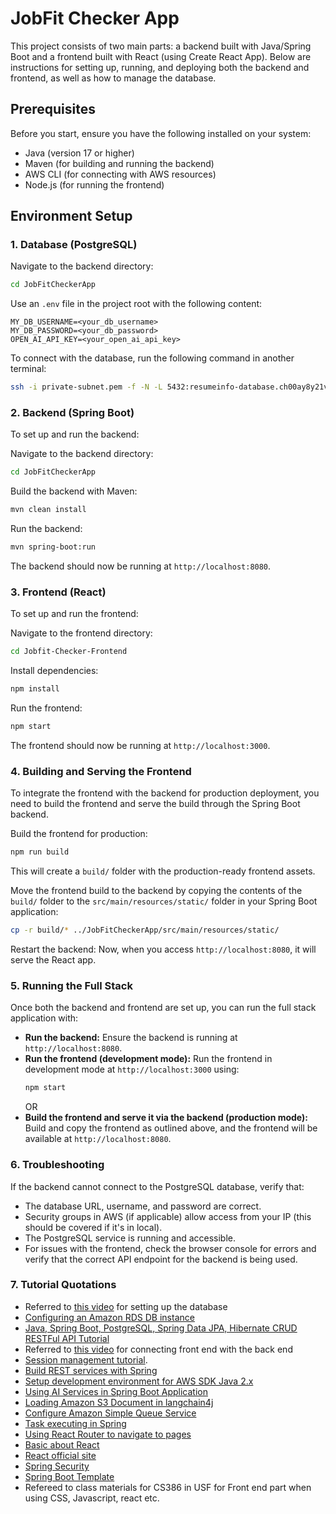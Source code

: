 
# JobFit Checker App
This project consists of two main parts: a backend built with Java/Spring Boot and a frontend built with React (using Create React App). 
Below are instructions for setting up, running, and deploying both the backend and frontend, as well as how to manage the database.

## Prerequisites
Before you start, ensure you have the following installed on your system:
- Java (version 17 or higher)
- Maven (for building and running the backend)
- AWS CLI (for connecting with AWS resources)
- Node.js (for running the frontend)

## Environment Setup
### 1. Database (PostgreSQL)
Navigate to the backend directory:
```bash
cd JobFitCheckerApp
```
Use an `.env` file in the project root with the following content:
```
MY_DB_USERNAME=<your_db_username>
MY_DB_PASSWORD=<your_db_password>
OPEN_AI_API_KEY=<your_open_ai_api_key>
```
To connect with the database, run the following command in another terminal:
```bash
ssh -i private-subnet.pem -f -N -L 5432:resumeinfo-database.ch00ay8y21vy.us-west-2.rds.amazonaws.com:5432 ec2-user@54.185.183.14 -v
```

### 2. Backend (Spring Boot)
To set up and run the backend:

Navigate to the backend directory:
```bash
cd JobFitCheckerApp
```
Build the backend with Maven:
```bash
mvn clean install
```
Run the backend:
```bash
mvn spring-boot:run
```
The backend should now be running at `http://localhost:8080`.

### 3. Frontend (React)
To set up and run the frontend:

Navigate to the frontend directory:
```bash
cd Jobfit-Checker-Frontend
```
Install dependencies:
```bash
npm install
```
Run the frontend:
```bash
npm start
```
The frontend should now be running at `http://localhost:3000`.

### 4. Building and Serving the Frontend
To integrate the frontend with the backend for production deployment, you need to build the frontend and serve the build through the Spring Boot backend.

Build the frontend for production:
```bash
npm run build
```
This will create a `build/` folder with the production-ready frontend assets.

Move the frontend build to the backend by copying the contents of the `build/` folder to the `src/main/resources/static/` folder in your Spring Boot application:
```bash
cp -r build/* ../JobFitCheckerApp/src/main/resources/static/
```
Restart the backend: Now, when you access `http://localhost:8080`, it will serve the React app.

### 5. Running the Full Stack
Once both the backend and frontend are set up, you can run the full stack application with:

- **Run the backend:** Ensure the backend is running at `http://localhost:8080`.
- **Run the frontend (development mode):** Run the frontend in development mode at `http://localhost:3000` using:
  ```bash
  npm start
  ```
  OR
- **Build the frontend and serve it via the backend (production mode):** Build and copy the frontend as outlined above, and the frontend will be available at `http://localhost:8080`.

### 6. Troubleshooting
If the backend cannot connect to the PostgreSQL database, verify that:
- The database URL, username, and password are correct.
- Security groups in AWS (if applicable) allow access from your IP (this should be covered if it's in local).
- The PostgreSQL service is running and accessible.
- For issues with the frontend, check the browser console for errors and verify that the correct API endpoint for the backend is being used.

### 7. Tutorial Quotations
- Referred to [this video](https://www.youtube.com/watch?v=buqBSiEEdQc) for setting up the database
- [Configuring an Amazon RDS DB instance](https://docs.aws.amazon.com/AmazonRDS/latest/UserGuide/CHAP_RDS_Configuring.html)
- [Java, Spring Boot, PostgreSQL, Spring Data JPA, Hibernate CRUD RESTFul API Tutorial](https://www.youtube.com/watch?app=desktop&v=v1IFQWzuSrw)
- Referred to [this video](https://www.youtube.com/watch?v=qis9sMaiqN4) for connecting front end with the back end
- [Session management tutorial](https://docs.spring.io/spring-security/reference/servlet/authentication/session-management.html).
- [Build REST services with Spring](https://spring.io/guides/tutorials/rest)
- [Setup development environment for AWS SDK Java 2.x](https://docs.aws.amazon.com/sdk-for-java/latest/developer-guide/setup.html#setup-credentials)
- [Using AI Services in Spring Boot Application](https://docs.langchain4j.dev/tutorials/ai-services/#using-ai-services-in-spring-boot-application)
- [Loading Amazon S3 Document in langchain4j](https://github.com/langchain4j/langchain4j/blob/main/document-loaders/langchain4j-document-loader-amazon-s3/src/test/java/dev/langchain4j/data/document/loader/amazon/s3/AmazonS3DocumentLoaderIT.java)
- [Configure Amazon Simple Queue Service](https://docs.aws.amazon.com/AWSSimpleQueueService/latest/SQSDeveloperGuide/sqs-configuring.html)
- [Task executing in Spring](https://docs.spring.io/spring-framework/reference/integration/scheduling.html)
- [Using React Router to navigate to pages](https://reactrouter.com/en/main)
- [Basic about React](https://qiita.com/watataku8911/items/d632e2274c6921f1e109)
- [React official site](https://react.dev/learn)
- [Spring Security](https://spring.io/projects/spring-security)
- [Spring Boot Template](https://usfca.instructure.com/courses/1621500/assignments/7473801)
- Refereed to class materials for CS386 in USF for Front end part when using CSS, Javascript, react etc.